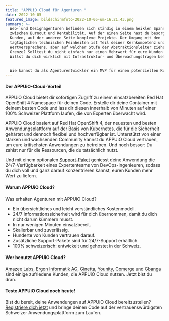 ```yaml
---
title: "APPUiO Cloud für Agenturen "
date: 2022-10-05
featured_image: bildschirmfoto-2022-10-05-um-16.21.43.png
summary: >-
  Web- und Designagenturen befinden sich ständig in einem heiklen Spannungsfeld
  zwischen Burnout und Rentabilität. Auf der einen Seite hast du besorgte
  Kunden, auf der anderen Seite komplexe Projekte. Der Umgang mit den
  tagtäglichen technischen Feinheiten ist Teil deiner Kernkompetenz und deines
  Wertversprechens, aber auf welcher Stufe der Abstraktionsleiter ziehst du die
  Grenze? Solltest du nicht einfach nur einen Mehrwert für eure Kunden schaffen?
  Willst du dich wirklich mit Infrastruktur- und Überwachungsfragen befassen?


  Wie kannst du als Agenturentwickler ein MVP für einen potenziellen Kunden entwickeln, ohne euer Bankkonto zu sprengen? Wie kannst du eine neue Umgebung einrichten, um A/B-Tests für neue Produkte durchzuführen? Wie kannst du die Cloud-Kosten im Auge behalten und gleichzeitig agil sein und deine Teams die Möglichkeit geben, neue Anwendungen nach Bedarf zu entwickeln?
---
```

#### Der APPUiO-Cloud-Vorteil

APPUiO Cloud bietet dir sofortigen Zugriff zu einem einsatzbereiten Red Hat OpenShift 4 Namespace für deinen Code. Erstelle dir deine Container mit deinem besten Code und lass dir diesen innerhalb von Minuten auf einer 100% Schweizer Plattform laufen, die von Experten überwacht wird. 

APPUiO Cloud basiert auf Red Hat OpenShift 4, der neuesten und besten Anwendungsplattform auf der Basis von Kubernetes, die für die Sicherheit gehärtet und dennoch flexibel und hochverfügbar ist. Unterstützt von einer starken und wachsenden Community kannst du APPUiO Cloud vertrauen, um eure kritischsten Anwendungen zu betreiben. Und noch besser: Du zahlst nur für die Ressourcen, die du tatsächlich nutzt.  

Und mit einem optionalen [Support-Paket](https://products.docs.vshn.ch/products/appuio/cloud/support_packages.html) geniesst deine Anwendung die 24/7-Verfügbarkeit eines Expertenteams von DevOps-Ingenieuren, sodass du dich voll und ganz darauf konzentrieren kannst, euren Kunden mehr Wert zu liefern. 

#### Warum APPUiO Cloud?

Was erhalten Agenturen mit APPUiO Cloud?

* Ein übersichtliches und leicht verständliches Kostenmodell.
* 24/7 Informationssicherheit wird für dich übernommen, damit du dich nicht darum kümmern musst.
* In nur wenigen Minuten einsatzbereit.
* Skalierbar und zuverlässig.
* Hunderte von Kunden vertrauen darauf.
* Zusätzliche Support-Pakete sind für 24/7-Support erhältlich.
* 100% schweizerisch: entwickelt und gehostet in der Schweiz.

#### Wer benutzt APPUiO Cloud?

[Amazee Labs](https://www.vshn.ch/en/partners/amazee/), [Ergon Informatik AG](https://www.ergon.ch/en/), [Ginetta](https://www.vshn.ch/en/partners/ginetta/), [Younity](https://www.vshn.ch/en/partners/younity-wirz/), [Comerge](https://www.vshn.ch/en/partners/comerge/) und [Gbanga](https://www.vshn.ch/en/partners/gbanga/) sind einige zufriedene Kunden, die APPUiO Cloud nutzen. Jetzt bist du dran.

#### Teste APPUiO Cloud noch heute!

Bist du bereit, deine Anwendungen auf APPUiO Cloud bereitzustellen? [Registriere dich jetzt](https://appuio.cloud/register) und bringe deinen Code auf der vertrauenswürdigsten Schweizer Anwendungsplattform zum Laufen.